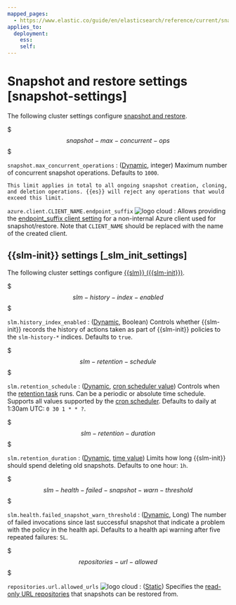 ```yaml
---
mapped_pages:
  - https://www.elastic.co/guide/en/elasticsearch/reference/current/snapshot-settings.html
applies_to:
  deployment:
    ess:
    self:
---
```


# Snapshot and restore settings [snapshot-settings]

The following cluster settings configure [snapshot and restore](docs-content://deploy-manage/tools/snapshot-and-restore.md).

$$$snapshot-max-concurrent-ops$$$

`snapshot.max_concurrent_operations`
:   ([Dynamic](docs-content://deploy-manage/stack-settings.md#dynamic-cluster-setting), integer) Maximum number of concurrent snapshot operations. Defaults to `1000`.

    This limit applies in total to all ongoing snapshot creation, cloning, and deletion operations. {{es}} will reject any operations that would exceed this limit.

`azure.client.CLIENT_NAME.endpoint_suffix` ![logo cloud](https://doc-icons.s3.us-east-2.amazonaws.com/logo_cloud.svg "Supported on Elastic Cloud Hosted")
:   Allows providing the [endpoint_suffix client setting](docs-content://deploy-manage/tools/snapshot-and-restore/azure-repository.md#repository-azure-client-settings) for a non-internal Azure client used for snapshot/restore. Note that `CLIENT_NAME` should be replaced with the name of the created client.


## {{slm-init}} settings [_slm_init_settings]

The following cluster settings configure [{{slm}} ({{slm-init}})](docs-content://deploy-manage/tools/snapshot-and-restore/create-snapshots.md#automate-snapshots-slm).

$$$slm-history-index-enabled$$$

`slm.history_index_enabled`
:   ([Dynamic](docs-content://deploy-manage/stack-settings.md#dynamic-cluster-setting), Boolean) Controls whether {{slm-init}} records the history of actions taken as part of {{slm-init}} policies to the `slm-history-*` indices. Defaults to `true`.

$$$slm-retention-schedule$$$

`slm.retention_schedule`
:   ([Dynamic](docs-content://deploy-manage/stack-settings.md#dynamic-cluster-setting), [cron scheduler value](docs-content://explore-analyze/alerts-cases/watcher/schedule-types.md#schedule-cron)) Controls when the [retention task](docs-content://deploy-manage/tools/snapshot-and-restore/create-snapshots.md#slm-retention-task) runs. Can be a periodic or absolute time schedule. Supports all values supported by the [cron scheduler](docs-content://explore-analyze/alerts-cases/watcher/schedule-types.md#schedule-cron). Defaults to daily at 1:30am UTC: `0 30 1 * * ?`.

$$$slm-retention-duration$$$

`slm.retention_duration`
:   ([Dynamic](docs-content://deploy-manage/stack-settings.md#dynamic-cluster-setting), [time value](/reference/elasticsearch/rest-apis/api-conventions.md#time-units)) Limits how long {{slm-init}} should spend deleting old snapshots. Defaults to one hour: `1h`.

$$$slm-health-failed-snapshot-warn-threshold$$$

`slm.health.failed_snapshot_warn_threshold`
:   ([Dynamic](docs-content://deploy-manage/stack-settings.md#dynamic-cluster-setting), Long) The number of failed invocations since last successful snapshot that indicate a problem with the policy in the health api. Defaults to a health api warning after five repeated failures: `5L`.

$$$repositories-url-allowed$$$

`repositories.url.allowed_urls` ![logo cloud](https://doc-icons.s3.us-east-2.amazonaws.com/logo_cloud.svg "Supported on Elastic Cloud Hosted")
:   ([Static](docs-content://deploy-manage/stack-settings.md#static-cluster-setting)) Specifies the [read-only URL repositories](docs-content://deploy-manage/tools/snapshot-and-restore/read-only-url-repository.md) that snapshots can be restored from.



